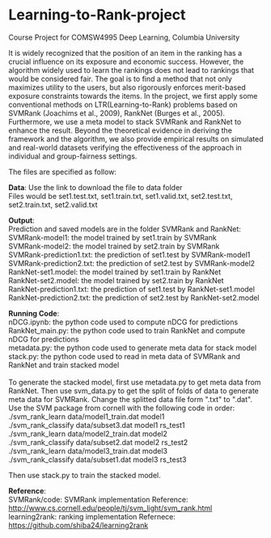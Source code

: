 # Learning-to-Rank-project
Course Project for COMSW4995 Deep Learning, Columbia University

It is widely recognized that the position of an item in the ranking has a crucial influence on its exposure and economic success. However, the algorithm widely used to learn the rankings does not lead to rankings that would be considered fair. The goal is to find a method that not only maximizes utility to the users, but also rigorously enforces merit-based exposure constraints towards the items. In the project, we first apply some conventional methods on LTR(Learning-to-Rank) problems based on SVMRank (Joachims et al., 2009), RankNet (Burges et al., 2005). Furthermore, we use a meta model to stack SVMRank and RankNet to enhance the result. Beyond the theoretical evidence in deriving the framework and the algorithm, we also provide empirical results on simulated and real-world datasets verifying the effectiveness of the approach in individual and group-fairness settings.

The files are specified as follow:

**Data**: 
Use the link to download the file to data folder<br/>
Files would be set1.test.txt, set1.train.txt, set1.valid.txt, set2.test.txt, set2.train.txt, set2.valid.txt

**Output**:  
Prediction and saved models are in the folder SVMRank and RankNet:<br/>
SVMRank-model1: the model trained by set1.train by SVMRank<br/>
SVMRank-model2: the model trained by set2.train by SVMRank<br/>
SVMRank-prediction1.txt: the prediction of set1.test by SVMRank-model1<br/>
SVMRank-prediction2.txt: the prediction of set2.test by SVMRank-model2<br/>
RankNet-set1.model: the model trained by set1.train by RankNet<br/>
RankNet-set2.model: the model trained by set2.train by RankNet<br/>
RankNet-prediction1.txt: the prediction of set1.test by RankNet-set1.model<br/>
RankNet-prediction2.txt: the prediction of set2.test by RankNet-set2.model<br/>

**Running Code**:<br/>
nDCG.ipynb: the python code used to compute nDCG for predictions<br/>
RankNet_main.py: the python code used to train RankNet and compute nDCG for predictions<br/>
metadata.py: the python code used to generate meta data for stack model<br/>
stack.py: the python code used to read in meta data of SVMRank and RankNet and train stacked model<br/>
<br/>
To generate the stacked model, first use metadata.py to get meta data from RankNet. Then use svm_data.py to get the split of folds of data to generate meta data for SVMRank. Change the splitted data file form ".txt" to ".dat". Use the SVM package from cornell with the following code in order:<br/>
./svm_rank_learn data/model1_train.dat model1<br/>
./svm_rank_classify data/subset3.dat model1 rs_test1<br/>
./svm_rank_learn data/model2_train.dat model2<br/>
./svm_rank_classify data/subset2.dat model2 rs_test2<br/>
./svm_rank_learn data/model3_train.dat model3<br/>
./svm_rank_classify data/subset1.dat model3 rs_test3<br/>

Then use stack.py to train the stacked model.

**Reference**:<br/>
SVMRank/code: SVMRank implementation Reference: http://www.cs.cornell.edu/people/tj/svm_light/svm_rank.html<br/>
learning2rank: ranking implementation Refernece: https://github.com/shiba24/learning2rank<br/>
